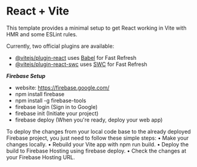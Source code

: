 # React + Vite

This template provides a minimal setup to get React working in Vite with HMR and some ESLint rules.

Currently, two official plugins are available:

- [@vitejs/plugin-react](https://github.com/vitejs/vite-plugin-react/blob/main/packages/plugin-react/README.md) uses [Babel](https://babeljs.io/) for Fast Refresh
- [@vitejs/plugin-react-swc](https://github.com/vitejs/vite-plugin-react-swc) uses [SWC](https://swc.rs/) for Fast Refresh

**_Firebase Setup_**

- website: https://firebase.google.com/
- npm install firebase
- npm install -g firebase-tools
- firebase login (Sign in to Google)
- firebase init (Initiate your project)
- firebase deploy (When you're ready, deploy your web app)

To deploy the changes from your local code base to the already deployed Firebase project, you just need to follow these simple steps:
• Make your changes locally.
• Rebuild your Vite app with npm run build.
• Deploy the build to Firebase Hosting using firebase deploy.
• Check the changes at your Firebase Hosting URL.
